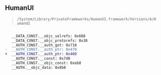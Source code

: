 ## HumanUI

> `/System/Library/PrivateFrameworks/HumanUI.framework/Versions/A/HumanUI`

```diff

   __DATA_CONST.__objc_selrefs: 0x608
   __DATA_CONST.__objc_protorefs: 0x38
   __AUTH_CONST.__auth_got: 0x718
-  __AUTH_CONST.__auth_ptr: 0x470
+  __AUTH_CONST.__auth_ptr: 0x460
   __AUTH_CONST.__const: 0x7d0
   __AUTH_CONST.__objc_const: 0xeb8
   __AUTH.__objc_data: 0x8b8

```
